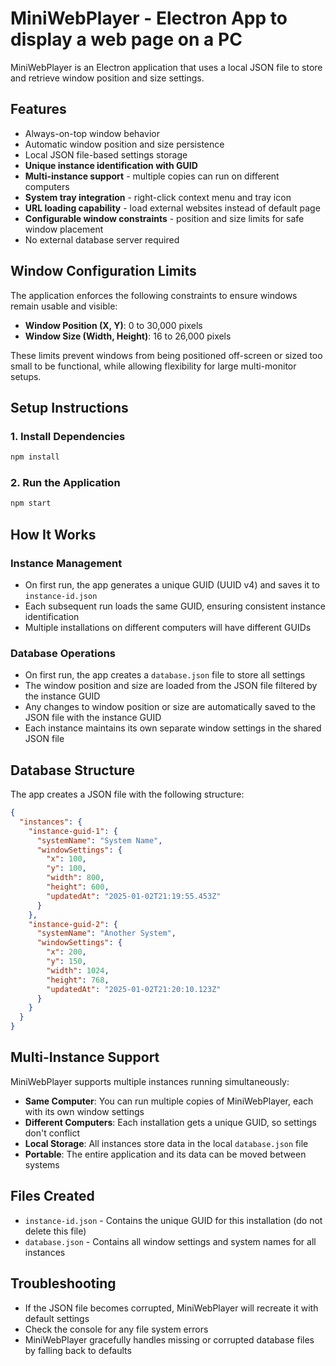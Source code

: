 # MiniWebPlayer - Electron App to display a web page on a PC

MiniWebPlayer is an Electron application that uses a local JSON file to store and retrieve window position and size settings. 

## Features

- Always-on-top window behavior
- Automatic window position and size persistence
- Local JSON file-based settings storage
- **Unique instance identification with GUID**
- **Multi-instance support** - multiple copies can run on different computers
- **System tray integration** - right-click context menu and tray icon
- **URL loading capability** - load external websites instead of default page
- **Configurable window constraints** - position and size limits for safe window placement
- No external database server required

## Window Configuration Limits

The application enforces the following constraints to ensure windows remain usable and visible:

- **Window Position (X, Y)**: 0 to 30,000 pixels
- **Window Size (Width, Height)**: 16 to 26,000 pixels

These limits prevent windows from being positioned off-screen or sized too small to be functional, while allowing flexibility for large multi-monitor setups.

## Setup Instructions

### 1. Install Dependencies

```bash
npm install
```

### 2. Run the Application

```bash
npm start
```

## How It Works

### Instance Management
- On first run, the app generates a unique GUID (UUID v4) and saves it to `instance-id.json`
- Each subsequent run loads the same GUID, ensuring consistent instance identification
- Multiple installations on different computers will have different GUIDs

### Database Operations
- On first run, the app creates a `database.json` file to store all settings
- The window position and size are loaded from the JSON file filtered by the instance GUID
- Any changes to window position or size are automatically saved to the JSON file with the instance GUID
- Each instance maintains its own separate window settings in the shared JSON file

## Database Structure

The app creates a JSON file with the following structure:

```json
{
  "instances": {
    "instance-guid-1": {
      "systemName": "System Name",
      "windowSettings": {
        "x": 100,
        "y": 100,
        "width": 800,
        "height": 600,
        "updatedAt": "2025-01-02T21:19:55.453Z"
      }
    },
    "instance-guid-2": {
      "systemName": "Another System",
      "windowSettings": {
        "x": 200,
        "y": 150,
        "width": 1024,
        "height": 768,
        "updatedAt": "2025-01-02T21:20:10.123Z"
      }
    }
  }
}
```

## Multi-Instance Support

MiniWebPlayer supports multiple instances running simultaneously:

- **Same Computer**: You can run multiple copies of MiniWebPlayer, each with its own window settings
- **Different Computers**: Each installation gets a unique GUID, so settings don't conflict
- **Local Storage**: All instances store data in the local `database.json` file
- **Portable**: The entire application and its data can be moved between systems

## Files Created

- `instance-id.json` - Contains the unique GUID for this installation (do not delete this file)
- `database.json` - Contains all window settings and system names for all instances

## Troubleshooting

- If the JSON file becomes corrupted, MiniWebPlayer will recreate it with default settings
- Check the console for any file system errors
- MiniWebPlayer gracefully handles missing or corrupted database files by falling back to defaults
